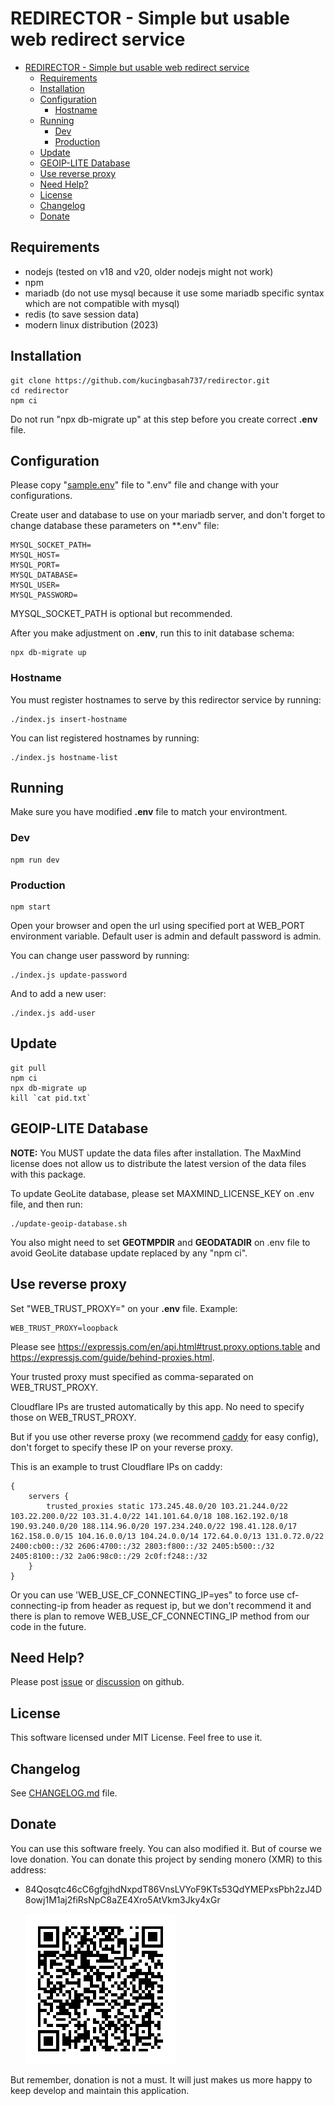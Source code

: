 # REDIRECTOR - Simple but usable web redirect service

- [REDIRECTOR - Simple but usable web redirect service](#redirector---simple-but-usable-web-redirect-service)
  - [Requirements](#requirements)
  - [Installation](#installation)
  - [Configuration](#configuration)
    - [Hostname](#hostname)
  - [Running](#running)
    - [Dev](#dev)
    - [Production](#production)
  - [Update](#update)
  - [GEOIP-LITE Database](#geoip-lite-database)
  - [Use reverse proxy](#use-reverse-proxy)
  - [Need Help?](#need-help)
  - [License](#license)
  - [Changelog](#changelog)
  - [Donate](#donate)

## Requirements
- nodejs (tested on v18 and v20, older nodejs might not work)
- npm
- mariadb (do not use mysql because it use some mariadb specific syntax which are not compatible with mysql)
- redis (to save session data)
- modern linux distribution (2023)

## Installation
```
git clone https://github.com/kucingbasah737/redirector.git
cd redirector
npm ci
```

Do not run "npx db-migrate up" at this step before you create correct **.env** file.

## Configuration
Please copy "[sample.env](./sample.env)" file to ".env" file and change with your configurations.

Create user and database to use on your mariadb server, and don't forget to change database these parameters on **.env" file:
```
MYSQL_SOCKET_PATH=
MYSQL_HOST=
MYSQL_PORT=
MYSQL_DATABASE=
MYSQL_USER=
MYSQL_PASSWORD=
```

MYSQL_SOCKET_PATH is optional but recommended.

After you make adjustment on **.env**, run this to init database schema:
```
npx db-migrate up
```

### Hostname
You must register hostnames to serve by this redirector service by running:
```
./index.js insert-hostname
```

You can list registered hostnames by running:
```
./index.js hostname-list
```

## Running
Make sure you have modified **.env** file to match your environtment.

### Dev
```
npm run dev
```

### Production
```
npm start
```

Open your browser and open the url using specified port at WEB_PORT environment variable.
Default user is admin and default password is admin.

You can change user password by running:
```
./index.js update-password
```

And to add a new user:
```
./index.js add-user
```

## Update
```
git pull
npm ci
npx db-migrate up
kill `cat pid.txt`
```

## GEOIP-LITE Database
**NOTE:** You MUST update the data files after installation. The MaxMind license does not allow us to distribute the latest version of the data files with this package.

To update GeoLite database, please set MAXMIND_LICENSE_KEY on .env file, and then run:
```
./update-geoip-database.sh
```

You also might need to set **GEOTMPDIR** and **GEODATADIR** on .env file to avoid GeoLite database update replaced by any "npm ci".

## Use reverse proxy
Set "WEB_TRUST_PROXY=" on your **.env** file. Example:

```
WEB_TRUST_PROXY=loopback
```

Please see https://expressjs.com/en/api.html#trust.proxy.options.table and https://expressjs.com/guide/behind-proxies.html.

Your trusted proxy must specified as comma-separated on WEB_TRUST_PROXY.

Cloudflare IPs are trusted automatically by this app. No need to specify those on WEB_TRUST_PROXY.

But if you use other reverse proxy (we recommend [caddy](https://caddyserver.com) for easy config),
don't forget to specify these IP on your reverse proxy.

This is an example to trust Cloudflare IPs on caddy:
```
{
    servers {
        trusted_proxies static 173.245.48.0/20 103.21.244.0/22 103.22.200.0/22 103.31.4.0/22 141.101.64.0/18 108.162.192.0/18 190.93.240.0/20 188.114.96.0/20 197.234.240.0/22 198.41.128.0/17 162.158.0.0/15 104.16.0.0/13 104.24.0.0/14 172.64.0.0/13 131.0.72.0/22 2400:cb00::/32 2606:4700::/32 2803:f800::/32 2405:b500::/32 2405:8100::/32 2a06:98c0::/29 2c0f:f248::/32
    }
}
```

Or you can use 'WEB_USE_CF_CONNECTING_IP=yes" to force use cf-connecting-ip from header as request ip,
but we don't recommend it and there is plan to remove WEB_USE_CF_CONNECTING_IP method from our code in the future.

## Need Help?
Please post
[issue](https://github.com/kucingbasah737/redirector/issues)
or [discussion](https://github.com/kucingbasah737/redirector/discussions)
on github.

## License
This software licensed under MIT License. Feel free to use it.

## Changelog
See [CHANGELOG.md](./CHANGELOG.md) file.

## Donate
You can use this software freely. You can also modified it. But of course we love donation.
You can donate this project by sending monero (XMR) to this address:
- 84Qosqtc46cC6gfgjhdNxpdT86VnsLVYoF9KTs53QdYMEPxsPbh2zJ4D8owj1M1aj2fiRsNpC8aZE4Xro5AtVkm3Jky4xGr

  ![84Qosqtc46cC6gfgjhdNxpdT86VnsLVYoF9KTs53QdYMEPxsPbh2zJ4D8owj1M1aj2fiRsNpC8aZE4Xro5AtVkm3Jky4xGr](./public/img/redirector-xmr-donate.png)

But remember, donation is not a must. It will just makes us more happy to keep develop and maintain this application.
